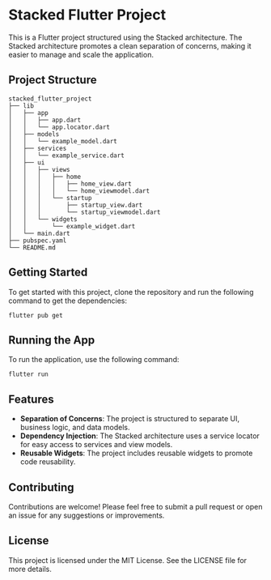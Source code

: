 # Stacked Flutter Project

This is a Flutter project structured using the Stacked architecture. The Stacked architecture promotes a clean separation of concerns, making it easier to manage and scale the application.

## Project Structure

```
stacked_flutter_project
├── lib
│   ├── app
│   │   ├── app.dart
│   │   └── app.locator.dart
│   ├── models
│   │   └── example_model.dart
│   ├── services
│   │   └── example_service.dart
│   ├── ui
│   │   ├── views
│   │   │   ├── home
│   │   │   │   ├── home_view.dart
│   │   │   │   └── home_viewmodel.dart
│   │   │   └── startup
│   │   │       ├── startup_view.dart
│   │   │       └── startup_viewmodel.dart
│   │   └── widgets
│   │       └── example_widget.dart
│   └── main.dart
├── pubspec.yaml
└── README.md
```

## Getting Started

To get started with this project, clone the repository and run the following command to get the dependencies:

```
flutter pub get
```

## Running the App

To run the application, use the following command:

```
flutter run
```

## Features

- **Separation of Concerns**: The project is structured to separate UI, business logic, and data models.
- **Dependency Injection**: The Stacked architecture uses a service locator for easy access to services and view models.
- **Reusable Widgets**: The project includes reusable widgets to promote code reusability.

## Contributing

Contributions are welcome! Please feel free to submit a pull request or open an issue for any suggestions or improvements.

## License

This project is licensed under the MIT License. See the LICENSE file for more details.
